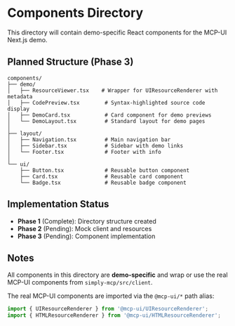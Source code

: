 # Components Directory

This directory will contain demo-specific React components for the MCP-UI Next.js demo.

## Planned Structure (Phase 3)

```
components/
├── demo/
│   ├── ResourceViewer.tsx    # Wrapper for UIResourceRenderer with metadata
│   ├── CodePreview.tsx        # Syntax-highlighted source code display
│   ├── DemoCard.tsx           # Card component for demo previews
│   └── DemoLayout.tsx         # Standard layout for demo pages
│
├── layout/
│   ├── Navigation.tsx         # Main navigation bar
│   ├── Sidebar.tsx            # Sidebar with demo links
│   └── Footer.tsx             # Footer with info
│
└── ui/
    ├── Button.tsx             # Reusable button component
    ├── Card.tsx               # Reusable card component
    └── Badge.tsx              # Reusable badge component
```

## Implementation Status

- **Phase 1** (Complete): Directory structure created
- **Phase 2** (Pending): Mock client and resources
- **Phase 3** (Pending): Component implementation

## Notes

All components in this directory are **demo-specific** and wrap or use the real MCP-UI components from `simply-mcp/src/client`.

The real MCP-UI components are imported via the `@mcp-ui/*` path alias:
```typescript
import { UIResourceRenderer } from '@mcp-ui/UIResourceRenderer';
import { HTMLResourceRenderer } from '@mcp-ui/HTMLResourceRenderer';
```
